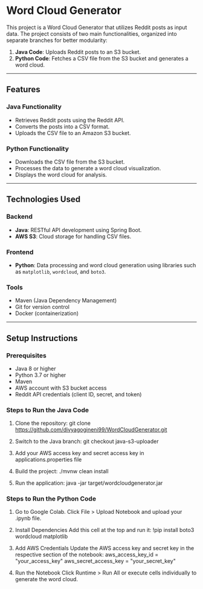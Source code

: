 # Word Cloud Generator

This project is a Word Cloud Generator that utilizes Reddit posts as input data. The project consists of two main functionalities, organized into separate branches for better modularity:

1. **Java Code**: Uploads Reddit posts to an S3 bucket.
2. **Python Code**: Fetches a CSV file from the S3 bucket and generates a word cloud.

---

## Features

### Java Functionality
- Retrieves Reddit posts using the Reddit API.
- Converts the posts into a CSV format.
- Uploads the CSV file to an Amazon S3 bucket.

### Python Functionality
- Downloads the CSV file from the S3 bucket.
- Processes the data to generate a word cloud visualization.
- Displays the word cloud for analysis.

---

## Technologies Used

### Backend
- **Java**: RESTful API development using Spring Boot.
- **AWS S3**: Cloud storage for handling CSV files.

### Frontend
- **Python**: Data processing and word cloud generation using libraries such as `matplotlib`, `wordcloud`, and `boto3`.

### Tools
- Maven (Java Dependency Management)
- Git for version control
- Docker (containerization)

---

## Setup Instructions

### Prerequisites
- Java 8 or higher
- Python 3.7 or higher
- Maven
- AWS account with S3 bucket access
- Reddit API credentials (client ID, secret, and token)

### Steps to Run the Java Code
1. Clone the repository: git clone https://github.com/divyagogineni99/WordCloudGenerator.git
  
2. Switch to the Java branch: git checkout java-s3-uploader
   
4. Add your AWS access key and secret access key in applications.properties file

5. Build the project: ./mvnw clean install

6. Run the application: java -jar target/wordcloudgenerator.jar

### Steps to Run the Python Code

1. Go to Google Colab.
     Click File > Upload Notebook and upload your .ipynb file.

3. Install Dependencies
    Add this cell at the top and run it: !pip install boto3 wordcloud matplotlib

4. Add AWS Credentials
    Update the AWS access key and secret key in the respective section of the notebook:
    aws_access_key_id = "your_access_key"
    aws_secret_access_key = "your_secret_key"

5. Run the Notebook
    Click Runtime > Run All or execute cells individually to generate the word cloud.
